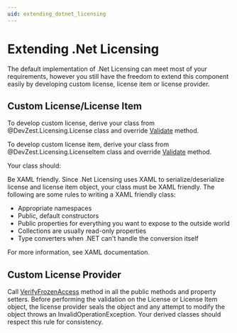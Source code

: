 ```yaml
---
uid: extending_dotnet_licensing
---
```


# Extending .Net Licensing

The default implementation of .Net Licensing can meet most of your requirements, however you still have the freedom to extend this component easily by developing custom license, license item or license provider.

## Custom License/License Item

To develop custom license, derive your class from @DevZest.Licensing.License class and override [Validate](xref:DevZest.Licensing.License#DevZest_Licensing_License_Validate) method.

To develop custom license item, derive your class from @DevZest.Licensing.LicenseItem class and override [Validate](xref:DevZest.Licensing.LicenseItem#DevZest_Licensing_LicenseItem_Validate) method.

Your class should:

Be XAML friendly. Since .Net Licensing uses XAML to serialize/deserialize license and license item object, your class must be XAML friendly. The following are some rules to writing a XAML friendly class:

- Appropriate namespaces
- Public, default constructors
- Public properties for everything you want to expose to the outside world
- Collections are usually read-only properties
- Type converters when .NET can't handle the conversion itself

For more information, see XAML documentation.

## Custom License Provider

Call [VerifyFrozenAccess](xref:DevZest.Licensing.LicenseProviderAttribute.VerifyFrozenAccess*) method in all the public methods and property setters. Before performing the validation on the License or License Item object, the license provider seals the object and any attempt to modify the object throws an InvalidOperationException. Your derived classes should respect this rule for consistency.